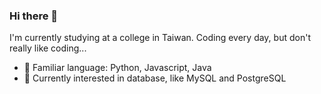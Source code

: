 ### Hi there 👋

I'm currently studying at a college in Taiwan. 
Coding every day, but don't really like coding...

- 🔭 Familiar language: Python, Javascript, Java
- 🌱 Currently interested in database, like MySQL and PostgreSQL

<!--
**yolong-lin/yolong-lin** is a ✨ _special_ ✨ repository because its `README.md` (this file) appears on your GitHub profile.

Here are some ideas to get you started:

- 🔭 I’m currently working on ...
- 🌱 I’m currently learning ...
- 👯 I’m looking to collaborate on ...
- 🤔 I’m looking for help with ...
- 💬 Ask me about ...
- 📫 How to reach me: ...
- 😄 Pronouns: ...
- ⚡ Fun fact: ...
-->
